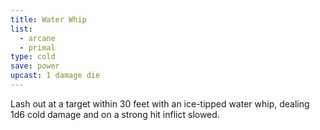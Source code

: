 ```yaml
---
title: Water Whip
list:
  - arcane
  - primal
type: cold
save: power
upcast: 1 damage die
---
```

Lash out at a target within 30 feet with an ice-tipped water whip, dealing 1d6 cold damage and on a strong hit inflict slowed.
